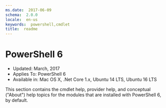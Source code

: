 ```yaml
---
ms.date:  2017-06-09
schema:  2.0.0
locale:  en-us
keywords:  powershell,cmdlet
title:  readme
---
```


# PowerShell 6

- Updated: March, 2017
- Applies To: PowerShell 6
- Available in: Mac OS X, .Net Core 1.x, Ubuntu 14 LTS, Ubuntu 16 LTS

This section contains the cmdlet help, provider help,
and conceptual ("About") help topics for the modules that are installed with PowerShell 6, by default.


